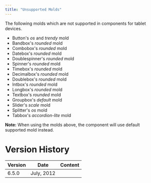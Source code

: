 ```yaml
---
title: "Unsupported Molds"
---
```




The following molds which are not supported in components for tablet
devices.

- Button's *os* and *trendy* mold
- Bandbox's *rounded* mold
- Combobox's *rounded* mold
- Datebox's *rounded* mold
- Doublespinner's *rounded* mold
- Spinner's *rounded* mold
- Timebox's *rounded* mold
- Decimalbox's *rounded* mold
- Doublebox's *rounded* mold
- Intbox's *rounded* mold
- Longbox's *rounded* mold
- Textbox's *rounded* mold
- Groupbox's *default* mold
- Slider's *scale* mold
- Splitter's *os* mold
- Tabbox's *accordion-lite* mold

**Note:** When using the molds above, the component will use default
supported mold instead.

# Version History

| Version | Date       | Content |
|---------|------------|---------|
| 6.5.0   | July, 2012 |         |


